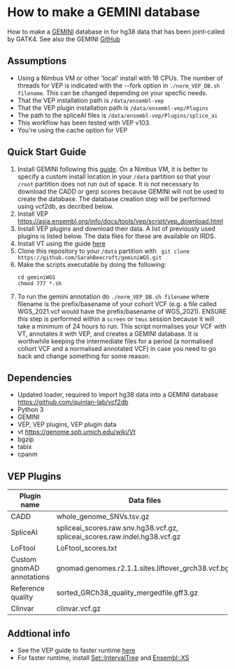 # How to make a GEMINI database

How to make a [GEMINI](https://gemini.readthedocs.io/en/latest/) database in for hg38 data that has been joint-called by GATK4. See also the GEMINI [GitHub](https://github.com/arq5x/gemini)

## Assumptions 
- Using a Nimbus VM or other 'local' install with 16 CPUs. The number of threads for VEP is indicated with the --fork option in `./norm_VEP_DB.sh filename`. This can be changed depending on your specfic needs. 
- That the VEP installation path is `/data/ensembl-vep`
- That the VEP plugin installation path is `/data/ensembl-vep/Plugins`
- The path to the spliceAI files is `/data/ensembl-vep/Plugins/splice_ai`
- This workflow has been tested with VEP v103. 
- You're using the cache option for VEP

## Quick Start Guide
1. Install GEMINI following this [guide](https://gemini.readthedocs.io/en/latest/content/installation.html). On a Nimbus VM, it is better to specify a custom install location in your `/data` partition so that your `/root` partition does not run out of space. It is not necessary to download the CADD or gerp scores because GEMINI will not be used to create the database. The database creation step will be performed using vcf2db, as decribed below. 
2. Install VEP https://asia.ensembl.org/info/docs/tools/vep/script/vep_download.html
3. Install VEP plugins and download their data. A list of previously used plugins is listed below. The data files for these are available on IRDS. 
4. Install VT using the guide [here](https://genome.sph.umich.edu/wiki/Vt#General)
5. Clone this repository to your `/data` partition with ` git clone https://github.com/SarahBeecroft/geminiWGS.git`
6. Make the scripts executable by doing the following:
    ```
    cd geminiWGS
    chmod 777 *.sh
    ```
7. To run the gemini annotation do `./norm_VEP_DB.sh filename` where filename is the prefix/basename of your cohort VCF (e.g. a file called WGS_2021.vcf would have the prefix/basename of WGS_2021). ENSURE this step is performed within a `screen` or `tmux` session because it will take a minimum of 24 hours to run. This script normalises your VCF with VT, annotates it with VEP, and creates a GEMINI database. It is worthwhile keeping the intermediate files for a period (a normalised cohort VCF and a normalised annotated VCF) in case you need to go back and change something for some reason. 

## Dependencies
  - Updated loader, required to import hg38 data into a GEMINI database https://github.com/quinlan-lab/vcf2db
  - Python 3
  - GEMINI
  - VEP, VEP plugins, VEP plugin data
  - vt https://genome.sph.umich.edu/wiki/Vt
  - bgzip
  - tabix
  - cpanm

## VEP Plugins

| Plugin name | Data files |
| --- | --- |
| CADD | whole_genome_SNVs.tsv.gz |
| SpliceAI | spliceai_scores.raw.snv.hg38.vcf.gz, spliceai_scores.raw.indel.hg38.vcf.gz |
| LoFtool | LoFtool_scores.txt |
| Custom gnomAD annotations | gnomad.genomes.r2.1.1.sites.liftover_grch38.vcf.bgz |
| Reference quality | sorted_GRCh38_quality_mergedfile.gff3.gz |
| Clinvar | clinvar.vcf.gz |

## Addtional info
- See the VEP guide to faster runtime [here](http://asia.ensembl.org/info/docs/tools/vep/script/vep_other.html#faster)
- For faster runtime, install [Set::IntervalTree](http://search.cpan.org/~benbooth/Set-IntervalTree/lib/Set/IntervalTree.pm) and [Ensembl::XS](https://github.com/Ensembl/ensembl-xs)

